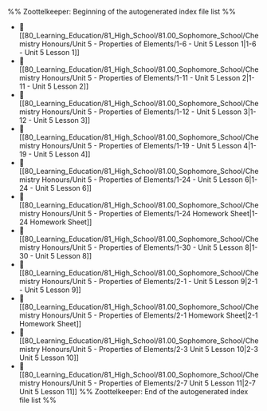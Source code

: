 %% Zoottelkeeper: Beginning of the autogenerated index file list  %%
- 📄 [[80_Learning_Education/81_High_School/81.00_Sophomore_School/Chemistry Honours/Unit 5 - Properties of Elements/1-6 - Unit 5 Lesson 1|1-6 - Unit 5 Lesson 1]]
- 📄 [[80_Learning_Education/81_High_School/81.00_Sophomore_School/Chemistry Honours/Unit 5 - Properties of Elements/1-11 - Unit 5 Lesson 2|1-11 - Unit 5 Lesson 2]]
- 📄 [[80_Learning_Education/81_High_School/81.00_Sophomore_School/Chemistry Honours/Unit 5 - Properties of Elements/1-12 - Unit 5 Lesson 3|1-12 - Unit 5 Lesson 3]]
- 📄 [[80_Learning_Education/81_High_School/81.00_Sophomore_School/Chemistry Honours/Unit 5 - Properties of Elements/1-19 - Unit 5 Lesson 4|1-19 - Unit 5 Lesson 4]]
- 📄 [[80_Learning_Education/81_High_School/81.00_Sophomore_School/Chemistry Honours/Unit 5 - Properties of Elements/1-24 - Unit 5 Lesson 6|1-24 - Unit 5 Lesson 6]]
- 📄 [[80_Learning_Education/81_High_School/81.00_Sophomore_School/Chemistry Honours/Unit 5 - Properties of Elements/1-24 Homework Sheet|1-24 Homework Sheet]]
- 📄 [[80_Learning_Education/81_High_School/81.00_Sophomore_School/Chemistry Honours/Unit 5 - Properties of Elements/1-30 - Unit 5 Lesson 8|1-30 - Unit 5 Lesson 8]]
- 📄 [[80_Learning_Education/81_High_School/81.00_Sophomore_School/Chemistry Honours/Unit 5 - Properties of Elements/2-1 - Unit 5 Lesson 9|2-1 - Unit 5 Lesson 9]]
- 📄 [[80_Learning_Education/81_High_School/81.00_Sophomore_School/Chemistry Honours/Unit 5 - Properties of Elements/2-1 Homework Sheet|2-1 Homework Sheet]]
- 📄 [[80_Learning_Education/81_High_School/81.00_Sophomore_School/Chemistry Honours/Unit 5 - Properties of Elements/2-3 Unit 5 Lesson 10|2-3 Unit 5 Lesson 10]]
- 📄 [[80_Learning_Education/81_High_School/81.00_Sophomore_School/Chemistry Honours/Unit 5 - Properties of Elements/2-7 Unit 5 Lesson 11|2-7 Unit 5 Lesson 11]]
%% Zoottelkeeper: End of the autogenerated index file list  %%
